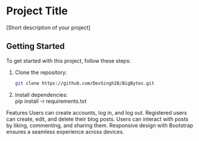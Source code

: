 # Project Title

[Short description of your project]

## Getting Started

To get started with this project, follow these steps:

1. Clone the repository:
   ```bash
   git clone https://github.com/DevSingh28/BigBytes.git
   
2. Install dependencies:   
   pip install -r requirements.txt
   
Features
Users can create accounts, log in, and log out.
Registered users can create, edit, and delete their blog posts.
Users can interact with posts by liking, commenting, and sharing them.
Responsive design with Bootstrap ensures a seamless experience across devices.

